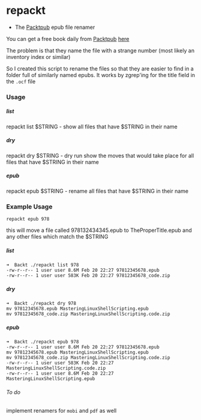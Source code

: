# repackt
- The
[Packtpub](https://www.packtpub.com/)
epub file renamer

You can get a free book daily from
[Packtpub](https://www.packtpub.com/)
[here](https://www.packtpub.com/packt/offers/free-learning)

The problem is that they name the file with a strange number (most
likely an inventory index or similar)

So I created this script to rename the files so that they are easier to
find in a folder full of similarly named epubs.  It works by zgrep'ing
for the title field in the `.ocf` file

### Usage

##### list

repackt list $STRING - show all files that have $STRING in their name

##### dry

repackt dry $STRING - dry run show the moves that would take place for all files that have $STRING in their name

##### epub

repackt epub $STRING - rename all files that have $STRING in their name

### Example Usage

```
repackt epub 978
```

this will move a file called 978132434345.epub to TheProperTitle.epub and any other files which match the $STRING

##### list

```
➜  Backt ./repackt list 978
-rw-r--r-- 1 user user 8.6M Feb 20 22:27 97812345678.epub
-rw-r--r-- 1 user user 583K Feb 20 22:27 97812345678_code.zip
```

##### dry

```
➜  Backt ./repackt dry 978
mv 97812345678.epub MasteringLinuxShellScripting.epub
mv 97812345678_code.zip MasteringLinuxShellScripting.code.zip
```

##### epub

```
➜  Backt ./repackt epub 978
-rw-r--r-- 1 user user 8.6M Feb 20 22:27 97812345678.epub
mv 97812345678.epub MasteringLinuxShellScripting.epub
mv 97812345678_code.zip MasteringLinuxShellScripting.code.zip
-rw-r--r-- 1 user user 583K Feb 20 22:27 MasteringLinuxShellScripting.code.zip
-rw-r--r-- 1 user user 8.6M Feb 20 22:27 MasteringLinuxShellScripting.epub
```

###### To do
   implement renamers for `mobi` and `pdf` as well
